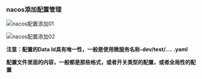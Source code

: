 ### nacos添加配置管理



![nacos配置添加01](E:\笔记整理\微服务技术\图解\nacos配置添加01.png)





![nacos配置添加02](E:\笔记整理\微服务技术\图解\nacos配置添加02.png)



**注意：配置的Data Id具有唯一性，一般是使用微服务名称-dev/test/....   .yaml**

**配置文件里面的内容，一般都是那些格式，或者开关类型的配置，或者全局性的配置**

